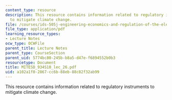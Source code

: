 ```yaml
---
content_type: resource
description: This resource contains information related to regulatory instruments
  to mitigate climate change.
file: /courses/ids-505j-engineering-economics-and-regulation-of-the-electric-power-sector-spring-2010/a102a1f02867cc6b88eb88c82f32ab99_MITESD_934S10_lec_26.pdf
file_type: application/pdf
learning_resource_types:
- Lecture Notes
ocw_type: OCWFile
parent_title: Lecture Notes
parent_type: CourseSection
parent_uid: 5774bc80-245b-b8a5-d47e-f6894552b0b3
resourcetype: Document
title: MITESD_934S10_lec_26.pdf
uid: a102a1f0-2867-cc6b-88eb-88c82f32ab99
---
```

This resource contains information related to regulatory instruments to mitigate climate change.

